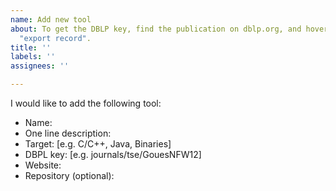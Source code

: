 ```yaml
---
name: Add new tool
about: To get the DBLP key, find the publication on dblp.org, and hover mouse over
  "export record".
title: ''
labels: ''
assignees: ''

---
```


I would like to add the following tool:

- Name:
- One line description:
- Target: [e.g. C/C++, Java, Binaries]
- DBPL key: [e.g. journals/tse/GouesNFW12]
- Website: 
- Repository (optional):
